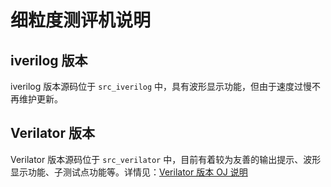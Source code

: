 # 细粒度测评机说明

## iverilog 版本

iverilog 版本源码位于 `src_iverilog` 中，具有波形显示功能，但由于速度过慢不再维护更新。

## Verilator 版本

Verilator 版本源码位于 `src_verilator` 中，目前有着较为友善的输出提示、波形显示功能、子测试点功能等。详情见：[Verilator 版本 OJ 说明](./src_verilator/README.md)
